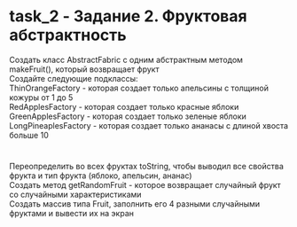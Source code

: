 # task_2 - Задание 2. Фруктовая абстрактность  
Создать класс AbstractFabric с одним абстрактным методом makeFruit(), который возвращает фрукт  
Создайте следующие подклассы:  
ThinOrangeFactory - которая создает только апельсины с толщиной кожуры от 1 до 5  
RedApplesFactory - которая создает только красные яблоки  
GreenApplesFactory - которая создает только зеленые яблоки  
LongPineaplesFactory - которая создает только ананасы с длиной хвоста больше 10  
#
Переопределить во всех фруктах toString, чтобы выводил все свойства фрукта и тип фрукта (яблоко, апельсин, ананас)  
Создать метод getRandomFruit - которое возвращает случайный фрукт со случайными характеристиками  
Создать массив типа Fruit, заполнить его 4 разными случайными фруктами и вывести их на экран  
